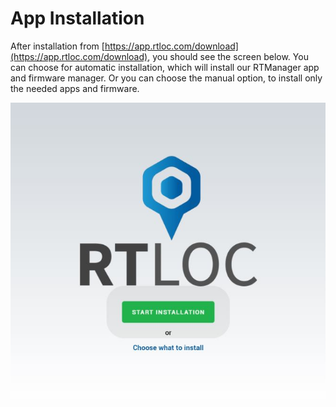 # App Installation

After installation from [https://app.rtloc.com/download](https://app.rtloc.com/download), you should see the screen below.
You can choose for automatic installation, which will install our RTManager app and firmware manager. Or you can choose the manual option, to install only the needed apps and firmware.

![App installation](./img/install.jpg)